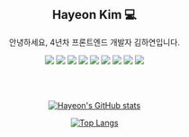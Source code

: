
 <div align=center>

 ## Hayeon Kim 💻
 
 안녕하세요, 4년차 프론트엔드 개발자 김하연입니다.

<img src="https://img.shields.io/badge/React-3d5afe?style=flat-square&logo=React&logoColor=white"/></a>
<img src="https://img.shields.io/badge/Javscript-ffbf00?style=flat-square&logo=Javascript&logoColor=white"/></a>
<img src="https://img.shields.io/badge/Typescript-3178C6?style=flat-square&logo=Typescript&logoColor=white"/></a>
<img src="https://img.shields.io/badge/Next.js-000000?style=flat-square&logo=Next.js&logoColor=white"/></a>
<img src="https://img.shields.io/badge/Redux-764ABC?style=flat-square&logo=Redux&logoColor=white"/></a>
<img src="https://img.shields.io/badge/ReactQuery-FF4154?style=flat-square&logo=reactquery&logoColor=white"/></a>
<img src="https://img.shields.io/badge/Tailwind_CSS-06B6D4?style=flat-square&logo=tailwindcss&logoColor=white"/></a>
<img src="https://img.shields.io/badge/yarn-2C8EBB?style=flat-square&logo=yarn&logoColor=white"/></a>
<img src="https://img.shields.io/badge/ruby-CC342D?style=flat-square&logo=ruby&logoColor=white"/></a>

 
<br />
<br />

   [![Hayeon's GitHub stats](https://github-readme-stats.vercel.app/api?username=hayeon9826&theme=algolia)](https://github.com/hayeon9826/github-readme-stats)
 
   [![Top Langs](https://github-readme-stats.vercel.app/api/top-langs/?username=hayeon9826&theme=algolia)](https://github.com/hayeon9826/github-readme-stats)



</div>

<!---
hayeon9826/hayeon9826 is a ✨ special ✨ repository because its `README.md` (this file) appears on your GitHub profile.
You can click the Preview link to take a look at your changes.
--->
